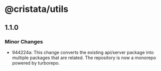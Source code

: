 # @cristata/utils

## 1.1.0

### Minor Changes

- 944224a: This change converts the existing api/server package into multiple packages that are related. The repository is now a monorepo powered by turborepo.
